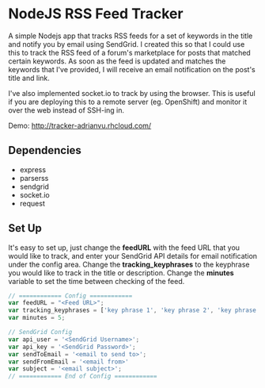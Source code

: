 NodeJS RSS Feed Tracker
================

A simple Nodejs app that tracks RSS feeds for a set of keywords in the title and notify you by email using SendGrid. I created this so that I could use this to track the RSS feed of a forum's marketplace for posts that matched certain keywords. As soon as the feed is updated and matches the keywords that I've provided, I will receive an email notification on the post's title and link.

I've also implemented socket.io to track by using the browser. This is useful if you are deploying this to a remote server (eg. OpenShift) and monitor it over the web instead of SSH-ing in.

Demo: http://tracker-adrianvu.rhcloud.com/

Dependencies
--
* express
* parserss
* sendgrid
* socket.io
* request


Set Up
--
It's easy to set up, just change the **feedURL** with the feed URL that you would like to track, and enter your SendGrid API details for email notification under the config area. Change the **tracking_keyphrases** to the keyphrase you would like to track in the title or description. Change the **minutes** variable to set the time between checking of the feed.
```javascript
// ============ Config ============
var feedURL = "<Feed URL>";
var tracking_keyphrases = ['key phrase 1', 'key phrase 2', 'key phrase 3'];
var minutes = 5;

// SendGrid Config
var api_user = '<SendGrid Username>';
var api_key = '<SendGrid Password>';
var sendToEmail = '<email to send to>';
var sendFromEmail = '<email from>'
var subject = '<email subject>';
// ============ End of Config ============
```
